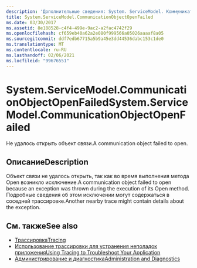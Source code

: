 ```yaml
---
description: 'Дополнительные сведения: System. ServiceModel. Коммуникатионобжектопенфаилед'
title: System.ServiceModel.CommunicationObjectOpenFailed
ms.date: 03/30/2017
ms.assetid: 8e188528-c4f4-499e-9ac2-a2fac4742f29
ms.openlocfilehash: cf659eb40a62a2e080f999566a05026aaaaf8a05
ms.sourcegitcommit: ddf7edb67715a5b9a45e3dd44536dabc153c1de0
ms.translationtype: MT
ms.contentlocale: ru-RU
ms.lasthandoff: 02/06/2021
ms.locfileid: "99676551"
---
```

# <a name="systemservicemodelcommunicationobjectopenfailed"></a><span data-ttu-id="5101f-103">System.ServiceModel.CommunicationObjectOpenFailed</span><span class="sxs-lookup"><span data-stu-id="5101f-103">System.ServiceModel.CommunicationObjectOpenFailed</span></span>

<span data-ttu-id="5101f-104">Не удалось открыть объект связи.</span><span class="sxs-lookup"><span data-stu-id="5101f-104">A communication object failed to open.</span></span>  
  
## <a name="description"></a><span data-ttu-id="5101f-105">Описание</span><span class="sxs-lookup"><span data-stu-id="5101f-105">Description</span></span>  

 <span data-ttu-id="5101f-106">Объект связи не удалось открыть, так как во время выполнения метода Open возникло исключение.</span><span class="sxs-lookup"><span data-stu-id="5101f-106">A communication object failed to open because an exception was thrown during the execution of its Open method.</span></span> <span data-ttu-id="5101f-107">Подробные сведения об этом исключении могут содержаться в соседней трассировке.</span><span class="sxs-lookup"><span data-stu-id="5101f-107">Another nearby trace might contain details about the exception.</span></span>  
  
## <a name="see-also"></a><span data-ttu-id="5101f-108">См. также</span><span class="sxs-lookup"><span data-stu-id="5101f-108">See also</span></span>

- [<span data-ttu-id="5101f-109">Трассировка</span><span class="sxs-lookup"><span data-stu-id="5101f-109">Tracing</span></span>](index.md)
- [<span data-ttu-id="5101f-110">Использование трассировки для устранения неполадок приложения</span><span class="sxs-lookup"><span data-stu-id="5101f-110">Using Tracing to Troubleshoot Your Application</span></span>](using-tracing-to-troubleshoot-your-application.md)
- [<span data-ttu-id="5101f-111">Администрирование и диагностика</span><span class="sxs-lookup"><span data-stu-id="5101f-111">Administration and Diagnostics</span></span>](../index.md)
